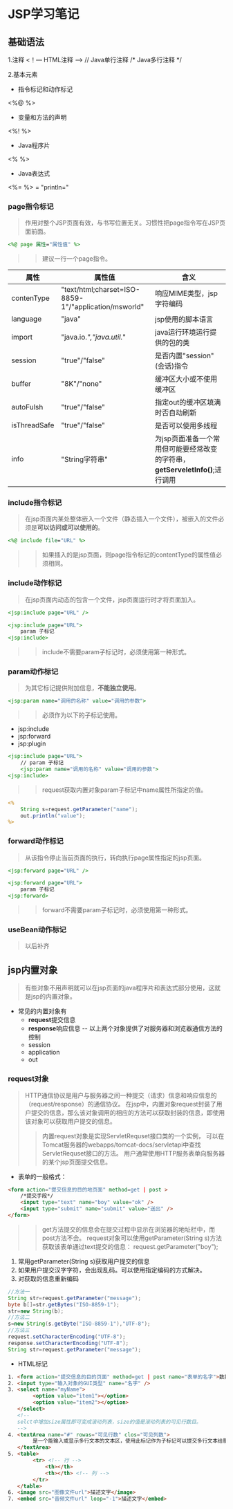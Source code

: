# JSP学习笔记

## 基础语法

1.注释
<！–– HTML注释 ––>
// Java单行注释
/* Java多行注释 */

2.基本元素
* 指令标记和动作标记

<%@ %>

* 变量和方法的声明

<%! %>

* Java程序片

<% %>

* Java表达式

<%= %> = "println="

### page指令标记
> 作用对整个JSP页面有效，与书写位置无关。习惯性把page指令写在JSP页面前面。
```jsp
<%@ page 属性="属性值" %>
```
>> 建议一行一个page指令。

|属性|属性值|含义|
|--|--|--|
|contenType   |"text/html;charset=ISO-8859-1"/"application/msworld"|响应MIME类型，jsp字符编码                                                |
|language     |"java"                                              |jsp使用的脚本语言                                                        |
|import       |"java.io.*","java.util.*"                           |java运行环境运行提供的包的类                                              |
|session      |"true"/"false"                                      |是否内置"session"(会话)指令                                              |
|buffer       |"8K"/"none"                                         |缓冲区大小或不使用缓冲区                                                  |
|autoFulsh    |"true"/"false"                                      |指定out的缓冲区填满时否自动刷新                                           |
|isThreadSafe |"true"/"false"                                      |是否可以使用多线程                                                       |
|info         |"String字符串"                                      |为jsp页面准备一个常用但可能要经常改变的字符串，**getServeletInfo()**;进行调用|

### include指令标记
> 在jsp页面内某处整体嵌入一个文件（静态插入一个文件），被嵌入的文件必须是**可以访问或可以使用的**。
```jsp
<%@ include file="URL" %>
```
>> 如果插入的是jsp页面，则page指令标记的contentType的属性值必须相同。

### include动作标记
> 在jsp页面内动态的包含一个文件，jsp页面运行时才将页面加入。
```jsp
<jsp:include page="URL" />

<jsp:include page="URL">
	param 子标记
<jsp:include>
```
>> include不需要param子标记时，必须使用第一种形式。

### param动作标记
> 为其它标记提供附加信息，**不能独立使用**。
```jsp
<jsp:param name="调用的名称" value="调用的参数">
```
>> 必须作为以下的子标记使用。
- jsp:include
- jsp:forward
- jsp:plugin

```jsp
<jsp:include page="URL">
	// param 子标记
	<jsp:param name="调用的名称" value="调用的参数">
<jsp:include>
```
>> request获取内置对象param子标记中name属性所指定的值。
```jsp
<%
	String s=request.getParameter("name");
	out.println("value");
%>
```
### forward动作标记
> 从该指令停止当前页面的执行，转向执行page属性指定的jsp页面。
```jsp
<jsp:forward page="URL" />

<jsp:forward page="URL">
	param 子标记
<jsp:forward>
```
>> forward不需要param子标记时，必须使用第一种形式。

### useBean动作标记
> 以后补齐

## jsp内置对象
> 有些对象不用声明就可以在jsp页面的java程序片和表达式部分使用，这就是jsp的内置对象。

* 常见的内置对象有
	- **request**提交信息
	- **response**响应信息
	-- 以上两个对象提供了对服务器和浏览器通信方法的控制
	- session
	- application
	- out

### request对象
> HTTP通信协议是用户与服务器之间一种提交（请求）信息和响应信息的（request/response）的通信协议。
> 在jsp中，内置对象request封装了用户提交的信息，那么该对象调用的相应的方法可以获取封装的信息，即使用该对象可以获取用户提交的信息。
>> 内置request对象是实现ServletRequset接口类的一个实例，
>> 可以在Tomcat服务器的webapps/tomcat-docs/servletapi中查找ServletRequset接口的方法。
>> 用户通常使用HTTP服务表单向服务器的某个jsp页面提交信息。

- 表单的一般格式：

```html
<form action="提交信息的目的地页面" method=get | post >
	/*提交手段*/
	<input type="text" name="boy" value="ok" />
	<input type="submit" name="submit" value="送出" />
</form>
```
>> get方法提交的信息会在提交过程中显示在浏览器的地址栏中，而post方法不会。
>> request对象可以使用getParameter(String s)方法获取该表单通过text提交的信息：
>> request.getParameter("boy");

1. 常用getParameter(String s)获取用户提交的信息
2. 如果用户提交汉字字符，会出现乱码。可以使用指定编码的方式解决。
3. 对获取的信息重新编码
```java
//方法一
String str=request.getParameter("message");
byte b[]=str.getBytes("ISO-8859-1");
str=new String(b);
//方法二
s=new String(s.getByte("ISO-8859-1"),"UTF-8");
//方法三
request.setCharacterEncoding("UTF-8");
response.setCharacterEncoding("UTF-8");
String str=request.getParameter("message");
```
- HTML标记

``` html
1. <form action="提交信息的目的页面" method=get | post name="表单的名字">数据提交手段部分</form>
2. <input type="输入对象的GUI类型" name="名字" />
3. <select name="myName">
		<option value="item1"></option>
		<option value="item2"></option>
   </select>
   <!--
   selct中增加size属性即可变成滚动列表，size的值是滚动列表的可见行数目。
   -->
4. <textArea name="#" rowas="可见行数" clos="可见列数">
        是一个能输入或显示多行文本的文本区，使用此标记作为子标记可以提交多行文本给服务器
   </textArea>
5. <table>
		<tr> <!-- 行 -->
			<th></th>
			<th></th> <!-- 列 -->
		</tr>
   </table>
6. <image src="图像文件url">描述文字</image>
7. <embed src="音频文件url" loop="-1">描述文字</embed>
```
